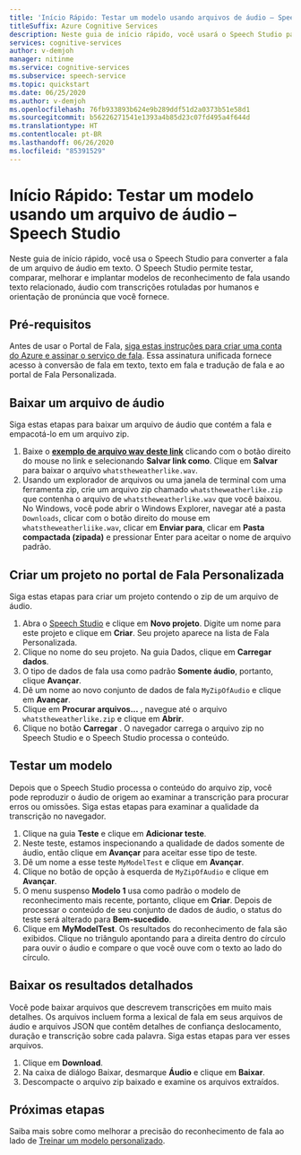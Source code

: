 ```yaml
---
title: 'Início Rápido: Testar um modelo usando arquivos de áudio – Speech Studio'
titleSuffix: Azure Cognitive Services
description: Neste guia de início rápido, você usará o Speech Studio para testar o reconhecimento de fala em um arquivo de áudio.
services: cognitive-services
author: v-demjoh
manager: nitinme
ms.service: cognitive-services
ms.subservice: speech-service
ms.topic: quickstart
ms.date: 06/25/2020
ms.author: v-demjoh
ms.openlocfilehash: 76fb933893b624e9b289ddf51d2a0373b51e58d1
ms.sourcegitcommit: b56226271541e1393a4b85d23c07fd495a4f644d
ms.translationtype: HT
ms.contentlocale: pt-BR
ms.lasthandoff: 06/26/2020
ms.locfileid: "85391529"
---
```

# <a name="quickstart-test-a-model-using-an-audio-file-in-speech-studio"></a>Início Rápido: Testar um modelo usando um arquivo de áudio – Speech Studio

Neste guia de início rápido, você usa o Speech Studio para converter a fala de um arquivo de áudio em texto. O Speech Studio permite testar, comparar, melhorar e implantar modelos de reconhecimento de fala usando texto relacionado, áudio com transcrições rotuladas por humanos e orientação de pronúncia que você fornece.

## <a name="prerequisites"></a>Pré-requisitos

Antes de usar o Portal de Fala, [siga estas instruções para criar uma conta do Azure e assinar o serviço de fala](../how-to-custom-speech.md#set-up-your-azure-account). Essa assinatura unificada fornece acesso à conversão de fala em texto, texto em fala e tradução de fala e ao portal de Fala Personalizada.

## <a name="download-an-audio-file"></a>Baixar um arquivo de áudio

Siga estas etapas para baixar um arquivo de áudio que contém a fala e empacotá-lo em um arquivo zip.

1. Baixe o **[exemplo de arquivo wav deste link](https://raw.githubusercontent.com/Azure-Samples/cognitive-services-speech-sdk/f9807b1079f3a85f07cbb6d762c6b5449d536027/samples/cpp/windows/console/samples/whatstheweatherlike.wav)** clicando com o botão direito do mouse no link e selecionando **Salvar link como**. Clique em **Salvar** para baixar o arquivo `whatstheweatherlike.wav`.
2. Usando um explorador de arquivos ou uma janela de terminal com uma ferramenta zip, crie um arquivo zip chamado `whatstheweatherlike.zip` que contenha o arquivo de `whatstheweatherlike.wav` que você baixou. No Windows, você pode abrir o Windows Explorer, navegar até a pasta `Downloads`, clicar com o botão direito do mouse em `whatstheweatherliike.wav`, clicar em **Enviar para**, clicar em **Pasta compactada (zipada)** e pressionar Enter para aceitar o nome de arquivo padrão.

## <a name="create-a-project-in-the-custom-speech-portal"></a>Criar um projeto no portal de Fala Personalizada

Siga estas etapas para criar um projeto contendo o zip de um arquivo de áudio.

1. Abra o [Speech Studio](https://speech.microsoft.com/) e clique em **Novo projeto**. Digite um nome para este projeto e clique em **Criar**. Seu projeto aparece na lista de Fala Personalizada.
2. Clique no nome do seu projeto. Na guia Dados, clique em **Carregar dados**.
3. O tipo de dados de fala usa como padrão **Somente áudio**, portanto, clique **Avançar**.
4. Dê um nome ao novo conjunto de dados de fala `MyZipOfAudio` e clique em **Avançar**.
5. Clique em **Procurar arquivos...** , navegue até o arquivo `whatstheweatherlike.zip` e clique em **Abrir**.
6. Clique no botão **Carregar** . O navegador carrega o arquivo zip no Speech Studio e o Speech Studio processa o conteúdo.

## <a name="test-a-model"></a>Testar um modelo

Depois que o Speech Studio processa o conteúdo do arquivo zip, você pode reproduzir o áudio de origem ao examinar a transcrição para procurar erros ou omissões. Siga estas etapas para examinar a qualidade da transcrição no navegador.

1. Clique na guia **Teste** e clique em **Adicionar teste**.
2. Neste teste, estamos inspecionando a qualidade de dados somente de áudio, então clique em **Avançar** para aceitar esse tipo de teste.
3. Dê um nome a esse teste `MyModelTest` e clique em **Avançar**.
4. Clique no botão de opção à esquerda de `MyZipOfAudio` e clique em **Avançar**.
5. O menu suspenso **Modelo 1** usa como padrão o modelo de reconhecimento mais recente, portanto, clique em **Criar**. Depois de processar o conteúdo de seu conjunto de dados de áudio, o status do teste será alterado para **Bem-sucedido**.
6. Clique em **MyModelTest**. Os resultados do reconhecimento de fala são exibidos. Clique no triângulo apontando para a direita dentro do círculo para ouvir o áudio e compare o que você ouve com o texto ao lado do círculo.

## <a name="download-detailed-results"></a>Baixar os resultados detalhados

Você pode baixar arquivos que descrevem transcrições em muito mais detalhes. Os arquivos incluem forma a lexical de fala em seus arquivos de áudio e arquivos JSON que contêm detalhes de confiança deslocamento, duração e transcrição sobre cada palavra. Siga estas etapas para ver esses arquivos.

1. Clique em **Download**.
2. Na caixa de diálogo Baixar, desmarque **Áudio** e clique em **Baixar**.
3. Descompacte o arquivo zip baixado e examine os arquivos extraídos.

## <a name="next-steps"></a>Próximas etapas

Saiba mais sobre como melhorar a precisão do reconhecimento de fala ao lado de [Treinar um modelo personalizado](../how-to-custom-speech-test-and-train.md).